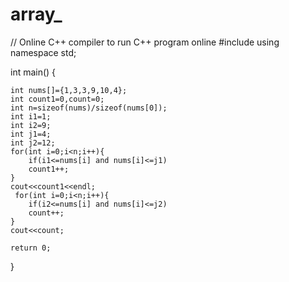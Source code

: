 # array_

// Online C++ compiler to run C++ program online
#include <iostream>
using namespace std;

int main() {
   
    int nums[]={1,3,3,9,10,4};
    int count1=0,count=0;
    int n=sizeof(nums)/sizeof(nums[0]);
    int i1=1;
    int i2=9;
    int j1=4;
    int j2=12;
    for(int i=0;i<n;i++){
        if(i1<=nums[i] and nums[i]<=j1)
        count1++;
    }
    cout<<count1<<endl;
     for(int i=0;i<n;i++){
        if(i2<=nums[i] and nums[i]<=j2)
        count++;
    }
    cout<<count;

    return 0;
}
